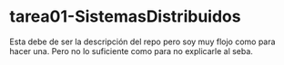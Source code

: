# tarea01-SistemasDistribuidos
Esta debe de ser la descripción del repo pero soy muy flojo como para hacer una. Pero no lo suficiente como para no explicarle al seba.
